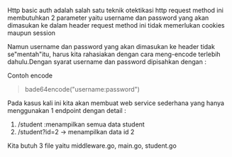 Http basic auth adalah salah satu teknik otektikasi http request
method ini membutuhkan 2 parameter yaitu username dan password yang akan dimasukan ke dalam header request
method ini tidak memerlukan cookies maupun session

Namun username dan password yang akan dimasukan ke header tidak se"mentah"itu, harus kita rahasiakan dengan cara meng-encode terlebih dahulu.Dengan syarat username dan password dipisahkan dengan :

Contoh encode
>bade64encode("username:password")

Pada kasus kali ini kita akan membuat web service sederhana yang hanya menggunakan 1 endpoint dengan detail :
1. /student
:menampilkan semua data student
2. /student?id=2 -> menampilkan data id 2

Kita butuh 3 file yaitu middleware.go, main.go, student.go